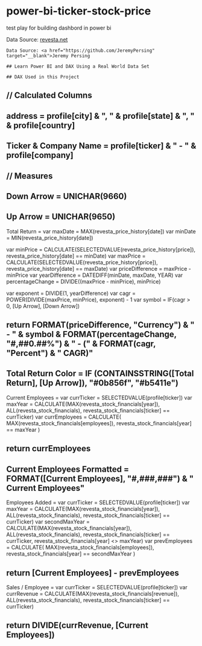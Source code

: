 # power-bi-ticker-stock-price
test play for building dashbord in power bi

Data Source: <a href="https://revesta.net" target="__blank">revesta.net</a>
```
Data Source: <a href="https://github.com/JeremyPersing" target="__blank">Jeremy Persing

## Learn Power BI and DAX Using a Real World Data Set

## DAX Used in this Project

```
// Calculated Columns
----------------------------------------------------------------------------------------------
address = profile[city] & ", " & profile[state] & ", " & profile[country]
----------------------------------------------------------------------------------------------
Ticker & Company Name = profile[ticker] & " - " & profile[company]
----------------------------------------------------------------------------------------------

// Measures
----------------------------------------------------------------------------------------------
Down Arrow = UNICHAR(9660)
----------------------------------------------------------------------------------------------
Up Arrow = UNICHAR(9650)
----------------------------------------------------------------------------------------------
Total Return = 
var maxDate =  MAX(revesta_price_history[date])
var minDate =  MIN(revesta_price_history[date])

var minPrice = CALCULATE(SELECTEDVALUE(revesta_price_history[price]), revesta_price_history[date] == minDate)
var maxPrice = CALCULATE(SELECTEDVALUE(revesta_price_history[price]), revesta_price_history[date] == maxDate)
var priceDifference = maxPrice - minPrice
var yearDifference = DATEDIFF(minDate, maxDate, YEAR)
var percentageChange = DIVIDE((maxPrice - minPrice), minPrice)

var exponent = DIVIDE(1, yearDifference)
var cagr = POWER(DIVIDE(maxPrice, minPrice), exponent) - 1
var symbol = IF(cagr > 0, [Up Arrow], [Down Arrow])

return FORMAT(priceDifference, "Currency") &  "  -  " & symbol & FORMAT(percentageChange, "#,##0.##%") &  "  -  ("  &  FORMAT(cagr, "Percent") & " CAGR)"
----------------------------------------------------------------------------------------------
Total Return Color = IF (CONTAINSSTRING([Total Return], [Up Arrow]), "#0b856f", "#b5411e")
----------------------------------------------------------------------------------------------
Current Employees = 
var currTicker = SELECTEDVALUE(profile[ticker])
var maxYear = CALCULATE(MAX(revesta_stock_financials[year]), ALL(revesta_stock_financials), revesta_stock_financials[ticker] == currTicker)
var currEmployees = CALCULATE(
    MAX(revesta_stock_financials[employees]),
    revesta_stock_financials[year] == maxYear
)

return currEmployees
----------------------------------------------------------------------------------------------
Current Employees Formatted = FORMAT([Current Employees], "#,###,###") & " Current Employees"
----------------------------------------------------------------------------------------------
Employees Added = 
var currTicker = SELECTEDVALUE(profile[ticker])
var maxYear = CALCULATE(MAX(revesta_stock_financials[year]), ALL(revesta_stock_financials), revesta_stock_financials[ticker] == currTicker)
var secondMaxYear = CALCULATE(MAX(revesta_stock_financials[year]), ALL(revesta_stock_financials), revesta_stock_financials[ticker] == currTicker, revesta_stock_financials[year] <> maxYear)
var prevEmployees = CALCULATE(
    MAX(revesta_stock_financials[employees]),
    revesta_stock_financials[year] == secondMaxYear
)

return [Current Employees] - prevEmployees
----------------------------------------------------------------------------------------------
Sales / Employee = 
var currTicker = SELECTEDVALUE(profile[ticker])
var currRevenue = CALCULATE(MAX(revesta_stock_financials[revenue]), ALL(revesta_stock_financials), revesta_stock_financials[ticker] == currTicker)

return DIVIDE(currRevenue, [Current Employees])
----------------------------------------------------------------------------------------------
```
